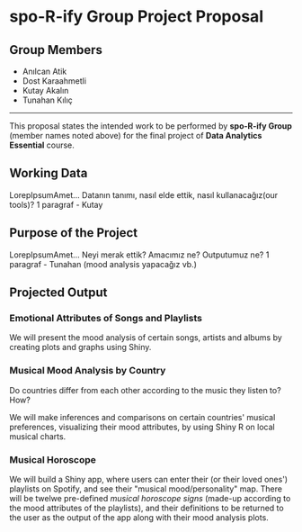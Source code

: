 # spo-R-ify Group Project Proposal


## Group Members
  - Anılcan Atik
  - Dost Karaahmetli
  - Kutay Akalın
  - Tunahan Kılıç
---------

This proposal states the intended work to be performed by **spo-R-ify Group** (member names noted above) for the final project of **Data Analytics Essential** course.

## Working Data
  LorepIpsumAmet... Datanın tanımı, nasıl elde ettik, nasıl kullanacağız(our tools)? 1 paragraf - Kutay
  
  
## Purpose of the Project
  LorepIpsumAmet... Neyi merak ettik? Amacımız ne? Outputumuz ne? 1 paragraf - Tunahan (mood analysis yapacağız vb.)
  
  
## Projected Output

### Emotional Attributes of Songs and Playlists
  We will present the mood analysis of certain songs, artists and albums by creating plots and graphs using Shiny.
  
### Musical Mood Analysis by Country
  Do countries differ from each other according to the music they listen to? How? 
  
  We will make inferences and comparisons on certain countries' musical preferences, visualizing their mood attributes, by using Shiny R on local musical charts.
  
### Musical Horoscope
  We will build a Shiny app, where users can enter their (or their loved ones') playlists on Spotify, and see their "musical mood/personality" map.
  There will be twelwe pre-defined *musical horoscope signs* (made-up according to the mood attributes of the playlists), and their definitions to be returned to the user as the output of the app along with their mood analysis plots. 
  
 

 
